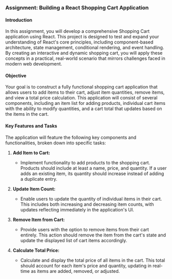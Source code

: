 ### Assignment: Building a React Shopping Cart Application

#### Introduction

In this assignment, you will develop a comprehensive Shopping Cart application using React. This project is designed to test and expand your understanding of React's core principles, including component-based architecture, state management, conditional rendering, and event handling. By creating an interactive and dynamic shopping cart, you will apply these concepts in a practical, real-world scenario that mirrors challenges faced in modern web development.

#### Objective

Your goal is to construct a fully functional shopping cart application that allows users to add items to their cart, adjust item quantities, remove items, and view a total price calculation. This application will consist of several components, including an item list for adding products, individual cart items with the ability to modify quantities, and a cart total that updates based on the items in the cart.

#### Key Features and Tasks

The application will feature the following key components and functionalities, broken down into specific tasks:

1. **Add Item to Cart:**

   - Implement functionality to add products to the shopping cart. Products should include at least a name, price, and quantity. If a user adds an existing item, its quantity should increase instead of adding a duplicate entry.

2. **Update Item Count:**

   - Enable users to update the quantity of individual items in their cart. This includes both increasing and decreasing item counts, with updates reflecting immediately in the application's UI.

3. **Remove Item from Cart:**

   - Provide users with the option to remove items from their cart entirely. This action should remove the item from the cart's state and update the displayed list of cart items accordingly.

4. **Calculate Total Price:**
   - Calculate and display the total price of all items in the cart. This total should account for each item's price and quantity, updating in real-time as items are added, removed, or adjusted.
